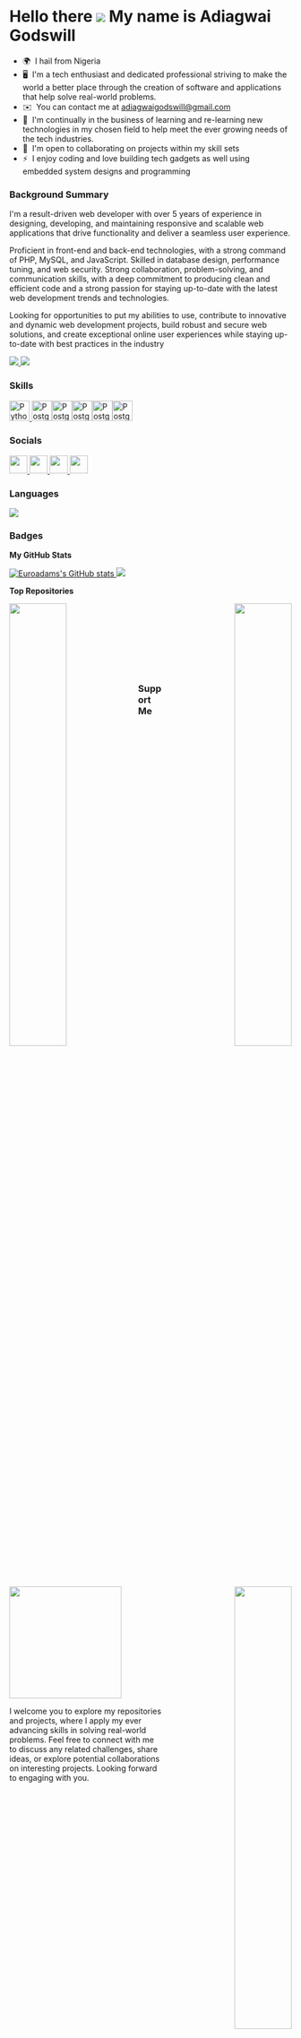 Hello there ![](https://user-images.githubusercontent.com/18350557/176309783-0785949b-9127-417c-8b55-ab5a4333674e.gif)
My name is Adiagwai Godswill
=====================================

* 🌍  I hail from Nigeria 
* 🖥️  I'm a tech enthusiast and dedicated professional striving to make the world a better place through the creation of software and applications that help solve real-world problems.
* ✉️  You can contact me at [adiagwaigodswill@gmail.com](mailto:adiagwaigodswill@gmail.com)
* 🧠  I'm continually in the business of learning and re-learning new technologies in my chosen field to help meet the ever growing needs of the tech industries.
* 🤝  I'm open to collaborating on projects within my skill sets
* ⚡  I enjoy coding and love building tech gadgets as well using embedded system designs and programming

### Background Summary
I'm a result-driven web developer with over 5 years of experience in designing, developing, and maintaining responsive and scalable web applications that drive functionality and deliver a seamless user experience. 

Proficient in front-end and back-end technologies, with a strong command of PHP, MySQL, and JavaScript.
Skilled in database design, performance tuning, and web security. Strong collaboration, problem-solving, and communication skills, with a deep commitment to producing clean and efficient code and a strong passion for staying up-to-date with the latest web development trends and technologies.

Looking for opportunities to put my abilities to use, contribute to innovative and dynamic web development projects, build robust and secure web solutions, and create exceptional online user experiences while staying up-to-date with best practices in the industry


<a href="https://www.github.com/euroadams" target="_blank" rel="noreferrer">
    <img src="https://img.shields.io/github/followers/euroadams?logo=github&style=for-the-badge&color=0891b2&labelColor=1c1917" />
</a>
<a href="https://www.twitter.com/euroadams" target="_blank" rel="noreferrer">
    <img src="https://img.shields.io/twitter/follow/euroadams?logo=twitter&style=for-the-badge&color=0891b2&labelColor=1c1917"/>
</a>

### Skills


<p align="left">
<a href="https://www.php.net/" target="_blank" rel="noreferrer"><img src="https://raw.githubusercontent.com/danielcranney/readme-generator/main/public/icons/skills/php-colored.svg" width="36" height="36" alt="Python" />
</a><a href="https://www.javascript.com/" target="_blank" rel="noreferrer"><img src="https://raw.githubusercontent.com/danielcranney/readme-generator/main/public/icons/skills/javascript-colored.svg" width="36" height="36" alt="PostgreSQL" /></a><a href="https://www.w3schools.com/html/" target="_blank" rel="noreferrer"><img src="https://raw.githubusercontent.com/danielcranney/readme-generator/main/public/icons/skills/html5-colored.svg" width="36" height="36" alt="PostgreSQL" /></a><a href="https://www.mysql.com/" target="_blank" rel="noreferrer"><img src="https://raw.githubusercontent.com/danielcranney/readme-generator/main/public/icons/skills/mysql-colored.svg" width="36" height="36" alt="PostgreSQL" /></a><a href="https://www.w3schools.com/css/" target="_blank" rel="noreferrer"><img src="https://raw.githubusercontent.com/danielcranney/readme-generator/main/public/icons/skills/css3-colored.svg" width="36" height="36" alt="PostgreSQL" /></a><a href="https://www.sass-lang.com/" target="_blank" rel="noreferrer"><img src="https://raw.githubusercontent.com/danielcranney/readme-generator/main/public/icons/skills/sass-colored.svg" width="36" height="36" alt="PostgreSQL" /></a>
</p>


### Socials

<p align="left"> 
    <a href="https://www.github.com/euroadams" target="_blank" rel="noreferrer">
        <img src="https://raw.githubusercontent.com/danielcranney/readme-generator/main/public/icons/socials/github.svg" width="32" height="32" />
    </a> 
    <a href="https://www.linkedin.com/in/godswill-adiagwai" target="_blank" rel="noreferrer">
        <img src="https://raw.githubusercontent.com/danielcranney/readme-generator/main/public/icons/socials/linkedin.svg" width="32" height="32" />
    </a> 
    <a href="http://www.medium.com/@euroadams" target="_blank" rel="noreferrer">
        <img src="https://raw.githubusercontent.com/danielcranney/readme-generator/main/public/icons/socials/medium.svg" width="32" height="32" />
    </a> 
    <a href="https://www.twitter.com/euroadams" target="_blank" rel="noreferrer">
        <img src="https://raw.githubusercontent.com/danielcranney/readme-generator/main/public/icons/socials/twitter.svg" width="32" height="32" />
    </a>
</p>

### Languages 
![](https://github-readme-stats.vercel.app/api/top-langs/?username=euroadams&theme=dark&hide_border=false&include_all_commits=true&count_private=true&layout=compact)

### Badges

<b>My GitHub Stats</b>

<a href="http://www.github.com/euroadams">
    <img src="https://github-readme-stats.vercel.app/api?username=euroadams&show_icons=true&hide=&count_private=true&title_color=0891b2&text_color=ffffff&icon_color=0891b2&bg_color=1c1917&hide_border=true&show_icons=true" alt="Euroadams's GitHub stats" />
</a>

<a href="http://www.github.com/euroadams">
    <img src="https://github-readme-streak-stats.herokuapp.com/?user=euroadams&stroke=ffffff&background=1c1917&ring=0891b2&fire=0891b2&currStreakNum=ffffff&currStreakLabel=0891b2&sideNums=ffffff&sideLabels=ffffff&dates=ffffff&hide_border=true" />
</a>

<b>Top Repositories</b>

<div width="100%" align="center">
<a href="https://github.com/euroadams/kranook" align="left">
<img align="left" width="45%" src="https://github-readme-stats.vercel.app/api/pin/?username=euroadams&repo=kranook&title_color=0891b2&text_color=ffffff&icon_color=0891b2&bg_color=1c1917&hide_border=true&locale=en" /></a><a href="https://github.com/euroadams/ads-management-system" align="right">
<img align="right" width="45%" src="https://github-readme-stats.vercel.app/api/pin/?username=euroadams&repo=ads-management-system&title_color=0891b2&text_color=ffffff&icon_color=0891b2&bg_color=1c1917&hide_border=true&locale=en" /></a><a href="https://github.com/euroadams/provident-funds" align="right">
<img align="right" width="45%" src="https://github-readme-stats.vercel.app/api/pin/?username=euroadams&repo=provident-funds&title_color=0891b2&text_color=ffffff&icon_color=0891b2&bg_color=1c1917&hide_border=true&locale=en" /></a>
</div>
<br /><br /><br /><br /><br /><br /><br />

### Support Me

<a href="https://www.buymeacoffee.com/euroadams.eth">
    <img src="https://cdn.buymeacoffee.com/buttons/v2/default-yellow.png" width="200" />
</a>

I welcome you to explore my repositories and projects, where I apply my ever advancing skills in solving real-world problems. Feel free to connect with me to discuss any related challenges, share ideas, or explore potential collaborations on interesting projects. Looking forward to engaging with you.

<!---
euroadams/euroadams is a ✨ special ✨ repository because its `README.md` (this file) appears on your GitHub profile.
You can click the Preview link to take a look at your changes.
--->